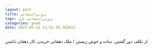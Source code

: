 ```yaml
---
layout: post
title: پروین‌اعتصامی
tags: پروین‌اعتصامی غزل
categories: poem
date: 2023-05-12 11:51:39.782611
---
```


از تکلف دور گشتن، ساده و خوش زیستن / ملک دهقانی خریدن، کار دهقان داشتن